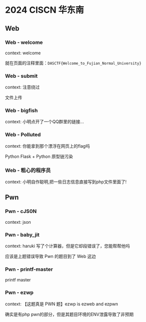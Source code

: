 # 2024 CISCN 华东南

## Web

### Web - welcome

context: welcome

就在页面的注释里面：`DASCTF{Welcome_to_Fujian_Normal_University}`

### Web - submit

context: 注意绕过

文件上传

### Web - bigfish

context: 小明点开了一个QQ群里的链接...

### Web - Polluted

context: 你能拿到那个漂浮在网页上的flag吗

Python Flask + Python 原型链污染

### Web - 粗心的程序员

context: 小明自作聪明,把一些日志信息直接写到php文件里面了!

## Pwn

### Pwn - cJS0N

context: json

### Pwn - baby_jit

context: haruki 写了个计算器，但是它却段错误了，您能帮帮他吗

应该是上题错误导致 Pwn 的题目到了 Web 这边

### Pwn - printf-master

printf master

### Pwn - ezwp

context: 【这题真是 PWN 题】ezwp is ezweb and ezpwn

确实是有php pwn的部分，但是其题目环境的ENV泄露导致了非预期
